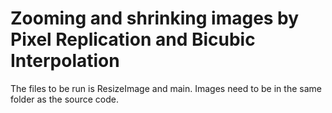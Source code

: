 # Zooming and shrinking images by Pixel Replication and Bicubic Interpolation

The files to be run is ResizeImage and main.
Images need to be in the same folder as the source code.
